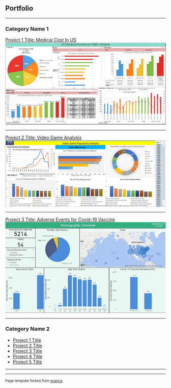 ## Portfolio

---

### Category Name 1 

[Project 1 Title: Medical Cost In US](/sample_page)
<img src="images/dashboard_project_1.JPG?raw=true"/>

---
[Project 2 Title: Video Game Analysis](/pdf/sample_presentation.pdf)
<img src="images/dashboard_project_2.JPG?raw=true"/>

---
[Project 3 Title: Adverse Events for Covid-19 Vaccine](http://example.com/)
<img src="images/dashboard_project_3.JPG?raw=true"/>

---

### Category Name 2

- [Project 1 Title](http://example.com/)
- [Project 2 Title](http://example.com/)
- [Project 3 Title](http://example.com/)
- [Project 4 Title](http://example.com/)
- [Project 5 Title](http://example.com/)

---




---
<p style="font-size:11px">Page template forked from <a href="https://github.com/evanca/quick-portfolio">evanca</a></p>
<!-- Remove above link if you don't want to attibute -->
